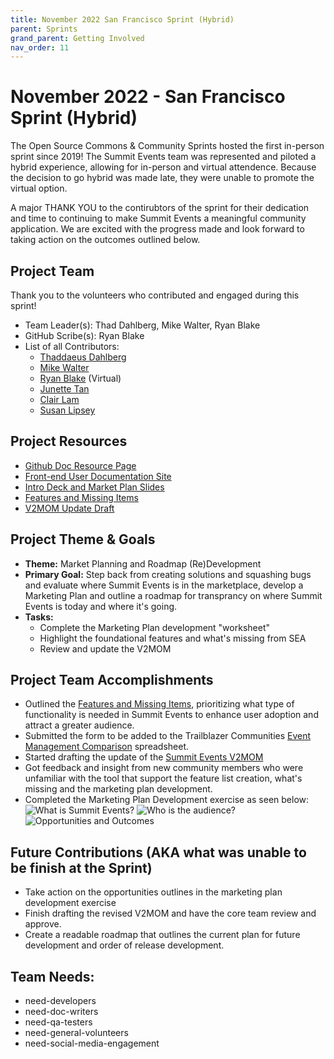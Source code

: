 ```yaml
---
title: November 2022 San Francisco Sprint (Hybrid)
parent: Sprints
grand_parent: Getting Involved
nav_order: 11
---
```

# November 2022 - San Francisco Sprint (Hybrid)
The Open Source Commons & Community Sprints hosted the first in-person sprint since 2019! The Summit Events team was represented and piloted a hybrid experience, allowing for in-person and virtual attendence. Because the decision to go hybrid was made late, they were unable to promote the virtual option.

A major THANK YOU to the contirubtors of the sprint for their dedication and time to continuing to make Summit Events a meaningful community application.  We are excited with the progress made and look forward to taking action on the outcomes outlined below.


## Project Team
Thank you to the volunteers who contributed and engaged during this sprint!
* Team Leader(s): Thad Dahlberg, Mike Walter, Ryan Blake
* GitHub Scribe(s): Ryan Blake
* List of all Contributors: 
  - [Thaddaeus Dahlberg](https://github.com/tcdahlberg)
  - [Mike Walter](https://github.com/walt0019)
  - [Ryan Blake](https://github.com/rdblake21) (Virtual)
  - [Junette Tan]()
  - [Clair Lam]()
  - [Susan Lipsey]()


## Project Resources
* [Github Doc Resource Page](https://github.com/SFDO-Community-Sprints/summit-events-app-documentation)
* [Front-end User Documentation Site](https://sfdo-community-sprints.github.io/summit-events-app-documentation/)
* [Intro Deck and Market Plan Slides](https://docs.google.com/presentation/d/1WO0zTa5bbsIqCws6OnBlmRRb681rYJIblMx1h7sIhC4/edit?usp=sharing)
* [Features and Missing Items](https://docs.google.com/document/d/15aNoF0RdD4b2yPovkC6z4ChxbV4tthYLYgsxKTdqWno/edit?usp=sharing) 
* [V2MOM Update Draft](https://docs.google.com/document/d/135wpVAaDBLrilpF1CI6V0Y4Nu0GoefHatxMiwaSe1ek/edit?usp=sharing)

## Project Theme & Goals
* **Theme:** Market Planning and Roadmap (Re)Development
* **Primary Goal:** Step back from creating solutions and squashing bugs and evaluate where Summit Events is in the marketplace, develop a Marketing Plan and outline a roadmap for transprancy on where Summit Events is today and where it's going.
* **Tasks:** 
  * Complete the Marketing Plan development "worksheet"
  * Highlight the foundational features and what's missing from SEA
  * Review and update the V2MOM

## Project Team Accomplishments
* Outlined the [Features and Missing Items](https://docs.google.com/document/d/15aNoF0RdD4b2yPovkC6z4ChxbV4tthYLYgsxKTdqWno/edit?usp=sharing), prioritizing what type of functionality is needed in Summit Events to enhance user adoption and attract a greater audience.
* Submitted the form to be added to the Trailblazer Communities [Event Management Comparison](https://docs.google.com/spreadsheets/d/1fqK2XHr6tdF_vZWI5BFmRvZDWucMekoBVqJKowV6RCA/edit#gid=0) spreadsheet.
* Started drafting the update of the [Summit Events V2MOM](https://docs.google.com/document/d/135wpVAaDBLrilpF1CI6V0Y4Nu0GoefHatxMiwaSe1ek/edit?usp=sharing)
* Got feedback and insight from new community members who were unfamiliar with the tool that support the feature list creation, what's missing and the marketing plan development. 
* Completed the Marketing Plan Development exercise as seen below:
![What is Summit Events?](images/What-is-Summit-Events.png)
![Who is the audience?](images/Identify-the-SEA-Audience.png)
![Opportunities and Outcomes](images/Opportunities-and-Outcomes.png)



## Future Contributions (AKA what was unable to be finish at the Sprint)
* Take action on the opportunities outlines in the marketing plan development exercise
* Finish drafting the revised V2MOM and have the core team review and approve.
* Create a readable roadmap that outlines the current plan for future development and order of release development.


## Team Needs:
* need-developers
* need-doc-writers
* need-qa-testers
* need-general-volunteers
* need-social-media-engagement
